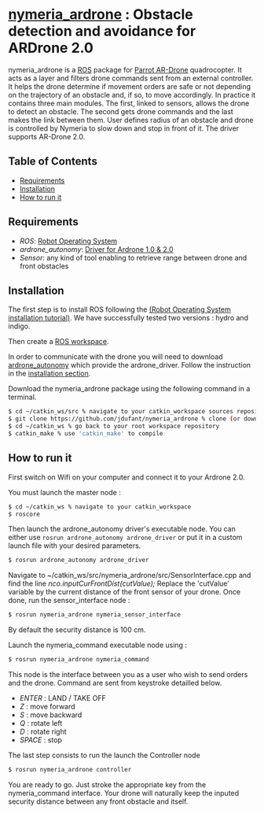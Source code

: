 [nymeria_ardrone](https://sites.google.com/site/projetsecinsa/projets-2014-2015/projet-nymeria) : Obstacle detection and avoidance for ARDrone 2.0
===============

nymeria_ardrone is a [ROS](http://ros.org/ "Robot Operating System") package for [Parrot AR-Drone](http://ardrone2.parrot.com/) quadrocopter. It acts as a layer and filters drone commands sent from an external controller. It helps the drone determine if movement orders are safe or not depending on the trajectory of an obstacle and, if so, to move accordingly. In practice it contains three main modules. The first, linked to sensors, allows the drone to detect an obstacle. The second gets drone commands and the last makes the link between them. User defines radius of an obstacle and drone is controlled by Nymeria to slow down and stop in front of it. The driver supports AR-Drone 2.0.

## Table of Contents

- [Requirements](#requirements)
- [Installation](#installation)
- [How to run it](#how-to-run)

## Requirements

- *ROS*: [Robot Operating System](http://wiki.ros.org/ROS/Installation)
- *ardrone_autonomy*: [Driver for Ardrone 1.0 & 2.0](https://github.com/AutonomyLab/ardrone_autonomy)
- *Sensor*: any kind of tool enabling to retrieve range between drone and front obstacles

## Installation

The first step is to install ROS following the [(Robot Operating System installation tutorial)](http://wiki.ros.org/ROS/Installation). We have successfully tested two versions : hydro and indigo.

Then create a [ROS workspace](http://wiki.ros.org/ROS/Tutorials/InstallingandConfiguringROSEnvironment#Create_a_ROS_Workspace).

In order to communicate with the drone you will need to download [ardrone_autonomy](https://github.com/AutonomyLab/ardrone_autonomy) which provide the ardrone_driver. Follow the instruction in the [installation section](https://github.com/AutonomyLab/ardrone_autonomy#installation).

Download the nymeria_ardrone package using the following command in a terminal.
```bash
$ cd ~/catkin_ws/src % navigate to your catkin_workspace sources repository
$ git clone https://github.com/jdufant/nymeria_ardrone % clone (or download and unpack) the nymeria_ardrone package
$ cd ~/catkin_ws % go back to your root workspace repository
$ catkin_make % use 'catkin_make' to compile
```

## How to run it

First switch on Wifi on your computer and connect it to your Ardrone 2.0.

You must launch the master node :
```bash
$ cd ~/catkin_ws % navigate to your catkin_workspace
$ roscore
```

Then launch the ardrone_autonomy driver's executable node. You can either use `rosrun ardrone_autonomy ardrone_driver` or put it in a custom launch file with your desired parameters.
```bash
$ rosrun ardrone_autonomy ardrone_driver
```

Navigate to ~/catkin_ws/src/nymeria_ardrone/src/SensorInterface.cpp and find the line
*nco.inputCurFrontDist(cutValue);* Replace the 'cutValue' variable by the current distance of the front sensor of your drone. Once done, run the sensor_interface node :
```bash
$ rosrun nymeria_ardrone nymeria_sensor_interface
```

By default the security distance is 100 cm.

Launch the nymeria_command executable node using :
```bash
$ rosrun nymeria_ardrone nymeria_command
```
This node is the interface between you as a user who wish to send orders and the drone. Command are sent from keystroke detailled below.
- *ENTER* : LAND / TAKE OFF
- *Z* : move forward
- *S* : move backward
- *Q* : rotate left
- *D* : rotate right
- *SPACE* : stop

The last step consists to run the launch the Controller node
```bash
$ rosrun nymeria_ardrone controller
```

You are ready to go. Just stroke the appropriate key from the nymeria_command interface. Your drone will naturally keep the inputed security distance between any front obstacle and itself.
